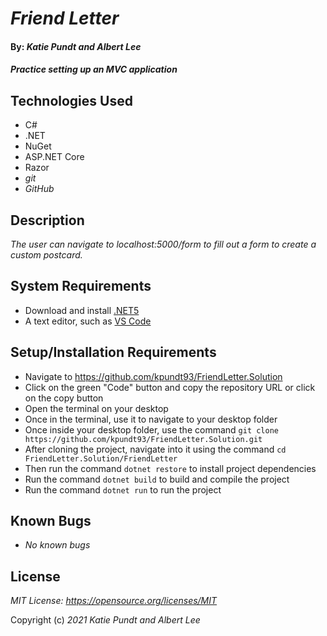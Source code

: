 # _Friend Letter_

#### By: _**Katie Pundt and Albert Lee**_

#### _Practice setting up an MVC application_

## Technologies Used
* C#
* .NET
* NuGet
* ASP.NET Core 
* Razor
* _git_
* _GitHub_

## Description
_The user can navigate to localhost:5000/form to fill out a form to create a custom postcard._

## System Requirements
* Download and install [.NET5](https://dotnet.microsoft.com/en-us/download/dotnet/5.0)
* A text editor, such as [VS Code](https://code.visualstudio.com/)

## Setup/Installation Requirements
* Navigate to https://github.com/kpundt93/FriendLetter.Solution
* Click on the green "Code" button and copy the repository URL or click on the copy button
* Open the terminal on your desktop
* Once in the terminal, use it to navigate to your desktop folder
* Once inside your desktop folder, use the command `git clone https://github.com/kpundt93/FriendLetter.Solution.git`
* After cloning the project, navigate into it using the command `cd FriendLetter.Solution/FriendLetter`
* Then run the command `dotnet restore` to install project dependencies
* Run the command `dotnet build` to build and compile the project
* Run the command `dotnet run` to run the project

## Known Bugs
* _No known bugs_

## License
_MIT License: https://opensource.org/licenses/MIT_

Copyright (c) _2021_ _Katie Pundt and Albert Lee_